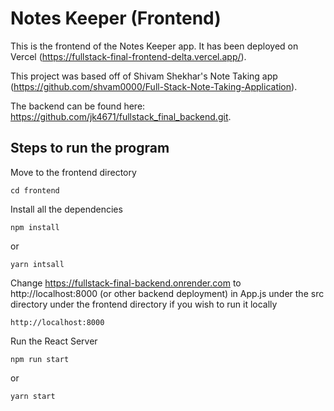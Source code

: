 # Notes Keeper (Frontend)

This is the frontend of the Notes Keeper app. It has been deployed on Vercel (https://fullstack-final-frontend-delta.vercel.app/).

This project was based off of Shivam Shekhar's Note Taking app (https://github.com/shvam0000/Full-Stack-Note-Taking-Application).

The backend can be found here: https://github.com/jk4671/fullstack_final_backend.git.

## Steps to run the program

Move to the frontend directory
```
cd frontend
```
Install all the dependencies
```
npm install
```
or
```
yarn intsall
```
Change https://fullstack-final-backend.onrender.com to http://localhost:8000 (or other backend deployment) in App.js under the src directory under the frontend directory if you wish to run it locally
```
http://localhost:8000
```
Run the React Server
```
npm run start
```
or
```
yarn start
```
